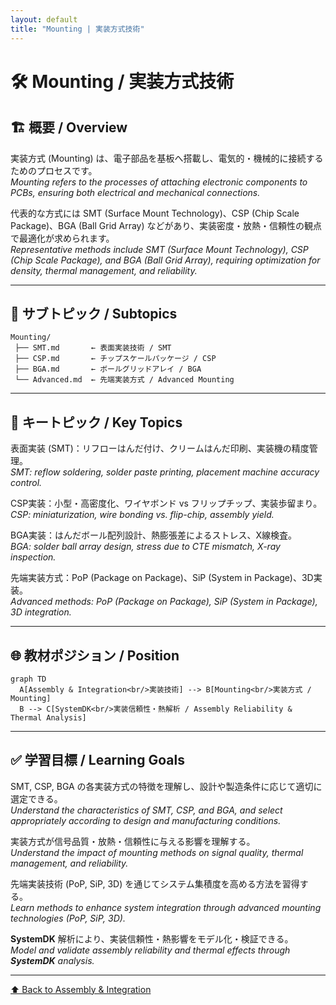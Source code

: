 ```yaml
---
layout: default
title: "Mounting | 実装方式技術"
---
```


# 🛠 Mounting / 実装方式技術

## 🏗 概要 / Overview
実装方式 (Mounting) は、電子部品を基板へ搭載し、電気的・機械的に接続するためのプロセスです。  
*Mounting refers to the processes of attaching electronic components to PCBs, ensuring both electrical and mechanical connections.*  

代表的な方式には SMT (Surface Mount Technology)、CSP (Chip Scale Package)、BGA (Ball Grid Array) などがあり、実装密度・放熱・信頼性の観点で最適化が求められます。  
*Representative methods include SMT (Surface Mount Technology), CSP (Chip Scale Package), and BGA (Ball Grid Array), requiring optimization for density, thermal management, and reliability.*  

---

## 📂 サブトピック / Subtopics
```
Mounting/
 ├── SMT.md       ← 表面実装技術 / SMT
 ├── CSP.md       ← チップスケールパッケージ / CSP
 ├── BGA.md       ← ボールグリッドアレイ / BGA
 └── Advanced.md  ← 先端実装方式 / Advanced Mounting
```

---

## 🔑 キートピック / Key Topics
表面実装 (SMT)：リフローはんだ付け、クリームはんだ印刷、実装機の精度管理。  
*SMT: reflow soldering, solder paste printing, placement machine accuracy control.*  

CSP実装：小型・高密度化、ワイヤボンド vs フリップチップ、実装歩留まり。  
*CSP: miniaturization, wire bonding vs. flip-chip, assembly yield.*  

BGA実装：はんだボール配列設計、熱膨張差によるストレス、X線検査。  
*BGA: solder ball array design, stress due to CTE mismatch, X-ray inspection.*  

先端実装方式：PoP (Package on Package)、SiP (System in Package)、3D実装。  
*Advanced methods: PoP (Package on Package), SiP (System in Package), 3D integration.*  

---

## 🌐 教材ポジション / Position
```mermaid
graph TD
  A[Assembly & Integration<br/>実装技術] --> B[Mounting<br/>実装方式 / Mounting]
  B --> C[SystemDK<br/>実装信頼性・熱解析 / Assembly Reliability & Thermal Analysis]
```

---

## ✅ 学習目標 / Learning Goals
SMT, CSP, BGA の各実装方式の特徴を理解し、設計や製造条件に応じて適切に選定できる。  
*Understand the characteristics of SMT, CSP, and BGA, and select appropriately according to design and manufacturing conditions.*  

実装方式が信号品質・放熱・信頼性に与える影響を理解する。  
*Understand the impact of mounting methods on signal quality, thermal management, and reliability.*  

先端実装技術 (PoP, SiP, 3D) を通じてシステム集積度を高める方法を習得する。  
*Learn methods to enhance system integration through advanced mounting technologies (PoP, SiP, 3D).*  

**SystemDK** 解析により、実装信頼性・熱影響をモデル化・検証できる。  
*Model and validate assembly reliability and thermal effects through **SystemDK** analysis.*  

---

[⬆️ Back to Assembly & Integration](../)
